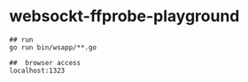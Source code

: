 # websockt-ffprobe-playground

```
## run
go run bin/wsapp/**.go

##  browser access
localhost:1323

```